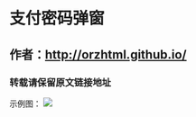 # 支付密码弹窗
## 作者：http://orzhtml.github.io/
### 转载请保留原文链接地址

示例图：
![](MobilePayPwd/src/img/2016-12-02_15.14.59.png)

